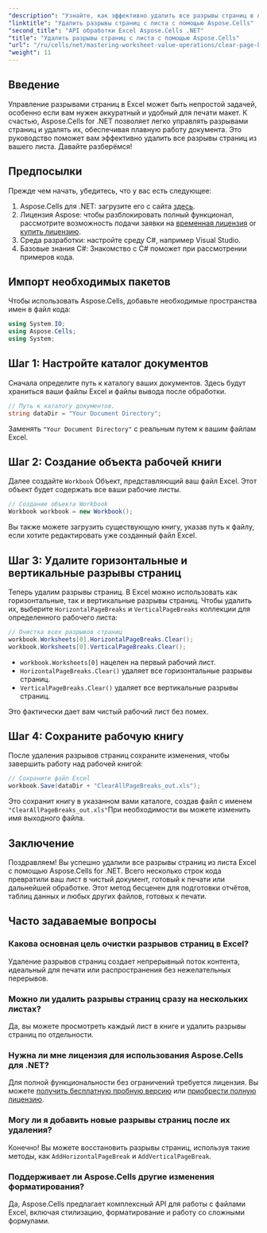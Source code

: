 ```yaml
---
"description": "Узнайте, как эффективно удалить все разрывы страниц в листах Excel с помощью Aspose.Cells для .NET. Это пошаговое руководство упрощает этот процесс."
"linktitle": "Удалить разрывы страниц с листа с помощью Aspose.Cells"
"second_title": "API обработки Excel Aspose.Cells .NET"
"title": "Удалить разрывы страниц с листа с помощью Aspose.Cells"
"url": "/ru/cells/net/mastering-worksheet-value-operations/clear-page-breaks/"
"weight": 11
---
```


## Введение

Управление разрывами страниц в Excel может быть непростой задачей, особенно если вам нужен аккуратный и удобный для печати макет. К счастью, Aspose.Cells for .NET позволяет легко управлять разрывами страниц и удалять их, обеспечивая плавную работу документа. Это руководство поможет вам эффективно удалить все разрывы страниц из вашего листа. Давайте разберёмся!

## Предпосылки

Прежде чем начать, убедитесь, что у вас есть следующее:

1. Aspose.Cells для .NET: загрузите его с сайта [здесь](https://releases.aspose.com/cells/net/).
2. Лицензия Aspose: чтобы разблокировать полный функционал, рассмотрите возможность подачи заявки на [временная лицензия](https://purchase.aspose.com/tempилиary-license/) or [купить лицензию](https://purchase.aspose.com/buy).
3. Среда разработки: настройте среду C#, например Visual Studio.
4. Базовые знания C#: Знакомство с C# поможет при рассмотрении примеров кода.

## Импорт необходимых пакетов

Чтобы использовать Aspose.Cells, добавьте необходимые пространства имен в файл кода:

```csharp
using System.IO;
using Aspose.Cells;
using System;
```

## Шаг 1: Настройте каталог документов

Сначала определите путь к каталогу ваших документов. Здесь будут храниться ваши файлы Excel и файлы вывода после обработки.

```csharp
// Путь к каталогу документов.
string dataDir = "Your Document Directory";
```

Заменять `"Your Document Directory"` с реальным путем к вашим файлам Excel.

## Шаг 2: Создание объекта рабочей книги

Далее создайте `Workbook` Объект, представляющий ваш файл Excel. Этот объект будет содержать все ваши рабочие листы.

```csharp
// Создание объекта Workbook
Workbook workbook = new Workbook();
```

Вы также можете загрузить существующую книгу, указав путь к файлу, если хотите редактировать уже созданный файл Excel.

## Шаг 3: Удалите горизонтальные и вертикальные разрывы страниц

Теперь удалим разрывы страниц. В Excel можно использовать как горизонтальные, так и вертикальные разрывы страниц. Чтобы удалить их, выберите `HorizontalPageBreaks` и `VerticalPageBreaks` коллекции для определенного рабочего листа:

```csharp
// Очистка всех разрывов страниц
workbook.Worksheets[0].HorizontalPageBreaks.Clear();
workbook.Worksheets[0].VerticalPageBreaks.Clear();
```

- `workbook.Worksheets[0]` нацелен на первый рабочий лист.
- `HorizontalPageBreaks.Clear()` удаляет все горизонтальные разрывы страниц.
- `VerticalPageBreaks.Clear()` удаляет все вертикальные разрывы страниц.

Это фактически дает вам чистый рабочий лист без помех.

## Шаг 4: Сохраните рабочую книгу

После удаления разрывов страниц сохраните изменения, чтобы завершить работу над рабочей книгой:

```csharp
// Сохраните файл Excel
workbook.Save(dataDir + "ClearAllPageBreaks_out.xls");
```

Это сохранит книгу в указанном вами каталоге, создав файл с именем `"ClearAllPageBreaks_out.xls"`При необходимости вы можете изменить имя выходного файла.

## Заключение

Поздравляем! Вы успешно удалили все разрывы страниц из листа Excel с помощью Aspose.Cells for .NET. Всего несколько строк кода превратили ваш лист в чистый документ, готовый к печати или дальнейшей обработке. Этот метод бесценен для подготовки отчётов, таблиц данных и любых других файлов, готовых к печати.

## Часто задаваемые вопросы

### Какова основная цель очистки разрывов страниц в Excel?  
Удаление разрывов страниц создает непрерывный поток контента, идеальный для печати или распространения без нежелательных перерывов.

### Можно ли удалить разрывы страниц сразу на нескольких листах?  
Да, вы можете просмотреть каждый лист в книге и удалить разрывы страниц по отдельности.

### Нужна ли мне лицензия для использования Aspose.Cells для .NET?  
Для полной функциональности без ограничений требуется лицензия. Вы можете [получить бесплатную пробную версию](https://releases.aspose.com/) или [приобрести полную лицензию](https://purchase.aspose.com/buy).

### Могу ли я добавить новые разрывы страниц после их удаления?  
Конечно! Вы можете восстановить разрывы страниц, используя такие методы, как `AddHorizontalPageBreak` и `AddVerticalPageBreak`.

### Поддерживает ли Aspose.Cells другие изменения форматирования?  
Да, Aspose.Cells предлагает комплексный API для работы с файлами Excel, включая стилизацию, форматирование и работу со сложными формулами.